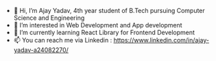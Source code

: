 - 👋 Hi, I’m Ajay Yadav, 4th year student of B.Tech pursuing Computer Science and Engineering
- 👀 I’m interested in Web Development and App development
- 🌱 I’m currently learning React Library for Frontend Development
- 📫 You can reach me via Linkedin : https://www.linkedin.com/in/ajay-yadav-a24082270/

<!---
no0b2no0b/no0b2no0b is a ✨ special ✨ repository because its `README.md` (this file) appears on your GitHub profile.
You can click the Preview link to take a look at your changes.
--->
